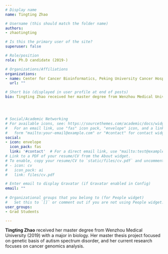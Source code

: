 ```yaml
---
# Display name
name: Tingting Zhao

# Username (this should match the folder name)
authors:
- zhaotingting

# Is this the primary user of the site?
superuser: false

# Role/position
role: Ph.D candidate (2019-)

# Organizations/Affiliations
organizations:
- name: Center for Cancer Bioinformatics, Peking University Cancer Hospital & Institute
  url: ""

# Short bio (displayed in user profile at end of posts)
bio: Tingting Zhao received her master degree from Wenzhou Medical University (2019) with a major in biology. Her master thesis project focused on genetic basis of autism spectrum disorder, and her current research focuses on cancer genomics analysis.




# Social/Academic Networking
# For available icons, see: https://sourcethemes.com/academic/docs/widgets/#icons
#   For an email link, use "fas" icon pack, "envelope" icon, and a link in the
#   form "mailto:your-email@example.com" or "#contact" for contact widget.
social:
- icon: envelope
  icon_pack: fas
  link: '#contact'  # For a direct email link, use "mailto:test@example.org".
# Link to a PDF of your resume/CV from the About widget.
# To enable, copy your resume/CV to `static/files/cv.pdf` and uncomment the lines below.  
# - icon: cv
#   icon_pack: ai
#   link: files/cv.pdf

# Enter email to display Gravatar (if Gravatar enabled in Config)
email: ""
  
# Organizational groups that you belong to (for People widget)
#   Set this to `[]` or comment out if you are not using People widget.  
user_groups:
- Grad Students

---
```






**Tingting Zhao** received her master degree from Wenzhou Medical University (2019) with a major in biology. Her master thesis project focused on genetic basis of autism spectrum disorder, and her current research focuses on cancer genomics analysis.